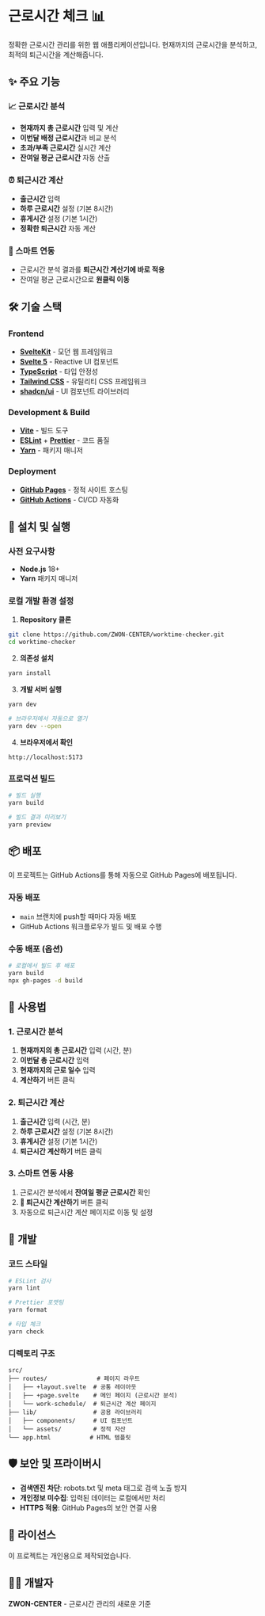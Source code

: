 # 근로시간 체크 📊

정확한 근로시간 관리를 위한 웹 애플리케이션입니다. 현재까지의 근로시간을 분석하고, 최적의 퇴근시간을 계산해줍니다.

## ✨ 주요 기능

### 📈 근로시간 분석
- **현재까지 총 근로시간** 입력 및 계산
- **이번달 배정 근로시간**과 비교 분석
- **초과/부족 근로시간** 실시간 계산
- **잔여일 평균 근로시간** 자동 산출

### ⏰ 퇴근시간 계산
- **출근시간** 입력
- **하루 근로시간** 설정 (기본 8시간)
- **휴게시간** 설정 (기본 1시간)
- **정확한 퇴근시간** 자동 계산

### 🔗 스마트 연동
- 근로시간 분석 결과를 **퇴근시간 계산기에 바로 적용**
- 잔여일 평균 근로시간으로 **원클릭 이동**

## 🛠 기술 스택

### Frontend
- **[SvelteKit](https://kit.svelte.dev/)** - 모던 웹 프레임워크
- **[Svelte 5](https://svelte.dev/)** - Reactive UI 컴포넌트
- **[TypeScript](https://www.typescriptlang.org/)** - 타입 안정성
- **[Tailwind CSS](https://tailwindcss.com/)** - 유틸리티 CSS 프레임워크
- **[shadcn/ui](https://ui.shadcn.com/)** - UI 컴포넌트 라이브러리

### Development & Build
- **[Vite](https://vitejs.dev/)** - 빌드 도구
- **[ESLint](https://eslint.org/)** + **[Prettier](https://prettier.io/)** - 코드 품질
- **[Yarn](https://yarnpkg.com/)** - 패키지 매니저

### Deployment
- **[GitHub Pages](https://pages.github.com/)** - 정적 사이트 호스팅
- **[GitHub Actions](https://github.com/features/actions)** - CI/CD 자동화

## 🚀 설치 및 실행

### 사전 요구사항
- **Node.js** 18+ 
- **Yarn** 패키지 매니저

### 로컬 개발 환경 설정

1. **Repository 클론**
```bash
git clone https://github.com/ZWON-CENTER/worktime-checker.git
cd worktime-checker
```

2. **의존성 설치**
```bash
yarn install
```

3. **개발 서버 실행**
```bash
yarn dev

# 브라우저에서 자동으로 열기
yarn dev --open
```

4. **브라우저에서 확인**
```
http://localhost:5173
```

### 프로덕션 빌드

```bash
# 빌드 실행
yarn build

# 빌드 결과 미리보기
yarn preview
```

## 📦 배포

이 프로젝트는 GitHub Actions를 통해 자동으로 GitHub Pages에 배포됩니다.

### 자동 배포
- `main` 브랜치에 push할 때마다 자동 배포
- GitHub Actions 워크플로우가 빌드 및 배포 수행

### 수동 배포 (옵션)
```bash
# 로컬에서 빌드 후 배포
yarn build
npx gh-pages -d build
```

## 🎯 사용법

### 1. 근로시간 분석
1. **현재까지의 총 근로시간** 입력 (시간, 분)
2. **이번달 총 근로시간** 입력 
3. **현재까지의 근로 일수** 입력
4. **계산하기** 버튼 클릭

### 2. 퇴근시간 계산
1. **출근시간** 입력 (시간, 분)
2. **하루 근로시간** 설정 (기본 8시간)
3. **휴게시간** 설정 (기본 1시간)
4. **퇴근시간 계산하기** 버튼 클릭

### 3. 스마트 연동 사용
1. 근로시간 분석에서 **잔여일 평균 근로시간** 확인
2. **🚀 퇴근시간 계산하기** 버튼 클릭
3. 자동으로 퇴근시간 계산 페이지로 이동 및 설정

## 🔧 개발

### 코드 스타일
```bash
# ESLint 검사
yarn lint

# Prettier 포맷팅
yarn format

# 타입 체크
yarn check
```

### 디렉토리 구조
```
src/
├── routes/              # 페이지 라우트
│   ├── +layout.svelte  # 공통 레이아웃
│   ├── +page.svelte    # 메인 페이지 (근로시간 분석)
│   └── work-schedule/  # 퇴근시간 계산 페이지
├── lib/                # 공용 라이브러리
│   ├── components/     # UI 컴포넌트
│   └── assets/         # 정적 자산
└── app.html           # HTML 템플릿
```

## 🛡️ 보안 및 프라이버시

- **검색엔진 차단**: robots.txt 및 meta 태그로 검색 노출 방지
- **개인정보 미수집**: 입력된 데이터는 로컬에서만 처리
- **HTTPS 적용**: GitHub Pages의 보안 연결 사용

## 📝 라이선스

이 프로젝트는 개인용으로 제작되었습니다.

## 👨‍💻 개발자

**ZWON-CENTER** - 근로시간 관리의 새로운 기준
